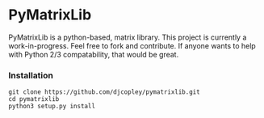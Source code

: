 # PyMatrixLib

PyMatrixLib is a python-based, matrix library. This project is currently a work-in-progress. Feel 
free to fork and contribute. If anyone wants to help with Python 2/3 compatability, that would be
great.

### Installation

    git clone https://github.com/djcopley/pymatrixlib.git
    cd pymatrixlib
    python3 setup.py install
